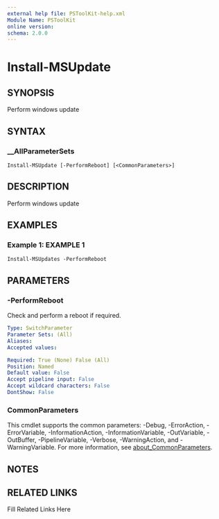 ```yaml
---
external help file: PSToolKit-help.xml
Module Name: PSToolKit
online version: 
schema: 2.0.0
---
```


# Install-MSUpdate

## SYNOPSIS

Perform windows update

## SYNTAX

### __AllParameterSets

```
Install-MSUpdate [-PerformReboot] [<CommonParameters>]
```

## DESCRIPTION

Perform windows update


## EXAMPLES

### Example 1: EXAMPLE 1

```
Install-MSUpdates -PerformReboot
```








## PARAMETERS

### -PerformReboot

Check and perform a reboot if required.

```yaml
Type: SwitchParameter
Parameter Sets: (All)
Aliases: 
Accepted values: 

Required: True (None) False (All)
Position: Named
Default value: False
Accept pipeline input: False
Accept wildcard characters: False
DontShow: False
```


### CommonParameters

This cmdlet supports the common parameters: -Debug, -ErrorAction, -ErrorVariable, -InformationAction, -InformationVariable, -OutVariable, -OutBuffer, -PipelineVariable, -Verbose, -WarningAction, and -WarningVariable. For more information, see [about_CommonParameters](http://go.microsoft.com/fwlink/?LinkID=113216).

## NOTES



## RELATED LINKS

Fill Related Links Here

